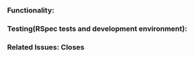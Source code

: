 ### Functionality:

### Testing(RSpec tests and development environment):

### Related Issues: Closes #
